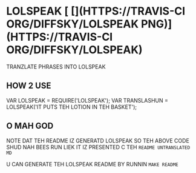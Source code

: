 # LOLSPEAK [ [](HTTPS://TRAVIS-CI ORG/DIFFSKY/LOLSPEAK PNG)](HTTPS://TRAVIS-CI ORG/DIFFSKY/LOLSPEAK)

TRANZLATE PHRASES INTO LOLSPEAK

## HOW 2 USE

VAR LOLSPEAK = REQUIRE('LOLSPEAK');
VAR TRANSLASHUN = LOLSPEAK('IT PUTS TEH LOTION IN TEH BASKET');

## O MAH GOD

NOTE DAT TEH README IZ GENERATD LOLSPEAK SO TEH ABOVE CODE
SHUD NAH BEES RUN LIEK IT IZ PRESENTED C TEH `README UNTRANSLATED MD`

U CAN GENERATE TEH LOLSPEAK README BY RUNNIN `MAKE README`
